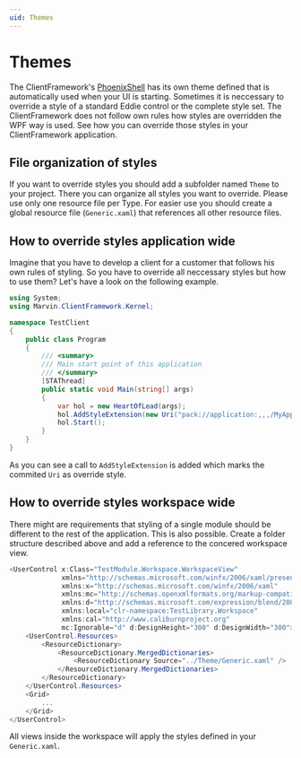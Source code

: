 ```yaml
---
uid: Themes
---
```

# Themes

The ClientFramework's [PhoenixShell](xref:PhoenixShell) has its own theme defined that is automatically used when your UI is starting. Sometimes it is neccessary to override a style of a standard Eddie control or the complete style set.
The ClientFramework does not follow own rules how styles are overridden the WPF way is used. See how you can override those styles in your ClientFramework application.

## File organization of styles

If you want to override styles you should add a subfolder named `Theme` to your project. There you can organize all styles you want to override. Please use only one resource file per Type. For easier use you should create a global resource file (`Generic.xaml`) that references all other resource files.

## How to override styles application wide

Imagine that you have to develop a client for a customer that follows his own rules of styling. So you have to override all neccessary styles but how to use them? Let's have a look on the following example.

````cs
using System;
using Marvin.ClientFramework.Kernel;

namespace TestClient
{
    public class Program
    {
        /// <summary>
        /// Main start point of this application
        /// </summary>
        [STAThread]
        public static void Main(string[] args)
        {
            var hol = new HeartOfLead(args);
            hol.AddStyleExtension(new Uri("pack://application:,,,/MyApplication;component/Theme/Generic.xaml", UriKind.RelativeOrAbsolute));
            hol.Start();
        }
    }
}
````

As you can see a call to `AddStyleExtension` is added which marks the commited `Uri` as override style.

## How to override styles workspace wide

There might are requirements that styling of a single module should be different to the rest of the application. This is also possible. Create a folder structure described above and add a reference to the concered workspace view.

````cs
<UserControl x:Class="TestModule.Workspace.WorkspaceView"
             xmlns="http://schemas.microsoft.com/winfx/2006/xaml/presentation"
             xmlns:x="http://schemas.microsoft.com/winfx/2006/xaml"
             xmlns:mc="http://schemas.openxmlformats.org/markup-compatibility/2006" 
             xmlns:d="http://schemas.microsoft.com/expression/blend/2008" 
             xmlns:local="clr-namespace:TestLibrary.Workspace"
             xmlns:cal="http://www.caliburnproject.org"
             mc:Ignorable="d" d:DesignHeight="300" d:DesignWidth="300">
    <UserControl.Resources>
        <ResourceDictionary>
            <ResourceDictionary.MergedDictionaries>
                <ResourceDictionary Source="../Theme/Generic.xaml" />
            </ResourceDictionary.MergedDictionaries>
        </ResourceDictionary>
    </UserControl.Resources>
    <Grid>
        ...
    </Grid>
</UserControl>
````

All views inside the workspace will apply the styles defined in your `Generic.xaml`.